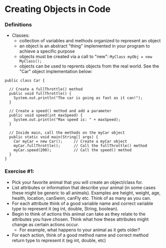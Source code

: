 # Creating Objects in Code

### Definitions

* Classes:
  * collection of variables and methods organized to represent an object
  * an object is an abstract "thing" implemented in your program to achieve a specific purpose
  * objects must be created via a call to "new": ```MyClass myObj = new MyClass();```
  * objects can be used to reprents objects from the real world. See the "Car" object implementation below:
  
```
public class Car {
 
  // Create a fullThrottle() method
  public void fullThrottle() {
    System.out.println("The car is going as fast as it can!");
  }

  // Create a speed() method and add a parameter
  public void speed(int maxSpeed) {
    System.out.println("Max speed is: " + maxSpeed);
  }

  // Inside main, call the methods on the myCar object
  public static void main(String[] args) {
    Car myCar = new Car();     // Create a myCar object
    myCar.fullThrottle();      // Call the fullThrottle() method
    myCar.speed(200);          // Call the speed() method
  }
}
```
  
### Exercise #1:

* Pick your favorite animal that you will create an object/class for.
* List attributes or information that describe your animal (in some cases these might be generic to all animals). Examples are height, weight, age, health, location, canSwim, canFly etc. Think of as many as you can.
* For each attribute think of a good variable name and correct variable type to represent it (eg int, double, String, boolean).
* Begin to think of actions this animal can take as they relate to the attributes you have chosen. Think what how these attributes might change as certain actions occur.
   * For example, what happens to your animal as it gets older?
* For each action, think of a good method name and correct method return type to represent it (eg int, double, etc)
